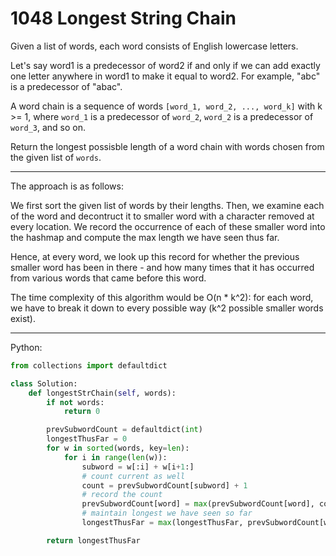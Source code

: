 1048 Longest String Chain
=========================

Given a list of words, each word consists of English lowercase letters.

Let's say word1 is a predecessor of word2 if and only if we can add exactly one
letter anywhere in word1 to make it equal to word2.  For example, "abc" is
a predecessor of "abac".

A word chain is a sequence of words `[word_1, word_2, ..., word_k]` with k >= 1,
where `word_1` is a predecessor of `word_2`, `word_2` is a predecessor of
`word_3`, and so on.

Return the longest possisble length of a word chain with words chosen from the
given list of `words`.

---

The approach is as follows:

We first sort the given list of words by their lengths. Then, we examine each
of the word and decontruct it to smaller word with a character removed at every
location. We record the occurrence of each of these smaller word into the
hashmap and compute the max length we have seen thus far.

Hence, at every word, we look up this record for whether the previous smaller
word has been in there - and how many times that it has occurred from various
words that came before this word.

The time complexity of this algorithm would be O(n * k^2): for each word, we
have to break it down to every possible way (k^2 possible smaller words exist).

---

Python:

```python
from collections import defaultdict

class Solution:
    def longestStrChain(self, words):
        if not words:
            return 0

        prevSubwordCount = defaultdict(int)
        longestThusFar = 0
        for w in sorted(words, key=len):
            for i in range(len(w)):
                subword = w[:i] + w[i+1:]
                # count current as well
                count = prevSubwordCount[subword] + 1
                # record the count
                prevSubwordCount[word] = max(prevSubwordCount[word], count)
                # maintain longest we have seen so far
                longestThusFar = max(longestThusFar, prevSubwordCount[word])

        return longestThusFar
```



